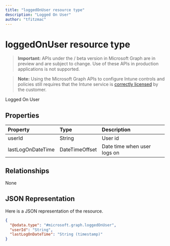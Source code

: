 ```yaml
---
title: "loggedOnUser resource type"
description: "Logged On User"
author: "tfitzmac"
---
```


# loggedOnUser resource type

> **Important:** APIs under the / beta version in Microsoft Graph are in preview and are subject to change. Use of these APIs in production applications is not supported.

> **Note:** Using the Microsoft Graph APIs to configure Intune controls and policies still requires that the Intune service is [correctly licensed](https://go.microsoft.com/fwlink/?linkid=839381) by the customer.

Logged On User
## Properties
|Property|Type|Description|
|:---|:---|:---|
|userId|String|User id|
|lastLogOnDateTime|DateTimeOffset|Date time when user logs on|

## Relationships
None
## JSON Representation
Here is a JSON representation of the resource.
<!-- {
  "blockType": "resource",
  "@odata.type": "microsoft.graph.loggedOnUser"
}
-->
``` json
{
  "@odata.type": "#microsoft.graph.loggedOnUser",
  "userId": "String",
  "lastLogOnDateTime": "String (timestamp)"
}
```





